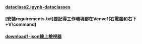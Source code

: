 #### [dataclass2.ipynb-dataclasses](https://docs.python.org/3/library/dataclasses.html)
#### [安裝reguirements.txt]要記得工作環境都在Venve1(右電腦和右下+V\command)
#### [download1-json線上檢視器](https://jsonviewer.stack.hu/)
#### []()
